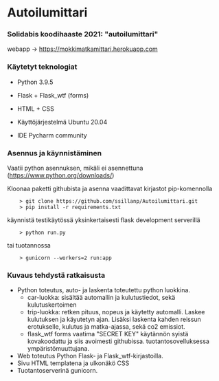 # Autoilumittari

### Solidabis koodihaaste 2021: "autoilumittari"

webapp -> https://mokkimatkamittari.herokuapp.com


### Käytetyt teknologiat
- Python 3.9.5
- Flask + Flask_wtf (forms)
- HTML + CSS

- Käyttöjärjestelmä Ubuntu 20.04 
- IDE Pycharm community

### Asennus ja käynnistäminen

Vaatii python asennuksen, mikäli ei asennettuna (https://www.python.org/downloads/)

Kloonaa paketti githubista ja asenna vaadittavat kirjastot pip-komennolla

        > git clone https://github.com/ssillanp/Autoilumittari.git
        > pip install -r requirements.txt

käynnistä testikäytössä yksinkertaisesti flask development serverillä 

        > python run.py

tai tuotannossa 

        > gunicorn --workers=2 run:app

### Kuvaus tehdystä ratkaisusta

- Python toteutus, auto- ja laskenta toteutettu python luokkina.
    - car-luokka: sisältää automallin ja kulutustiedot, sekä kulutuskertoimen
    - trip-luokka: retken pituus, nopeus ja käytetty automalli. Laskee kulutuksen ja käyutetyn ajan. Lisäksi laskenta kahden reissun erotukselle, kulutus ja matka-ajassa, sekä co2 emissiot.
    - flask_wtf forms vaatima "SECRET KEY" käytännön syistä kovakoodattu ja siis avoimesti githubissa. tuotantosovelluksessa ympäristömuuttujana.
- Web toteutus Python Flask- ja Flask_wtf-kirjastoilla.
- Sivu HTML templatena ja ulkonäkö CSS
- Tuotantoserverinä gunicorn.













